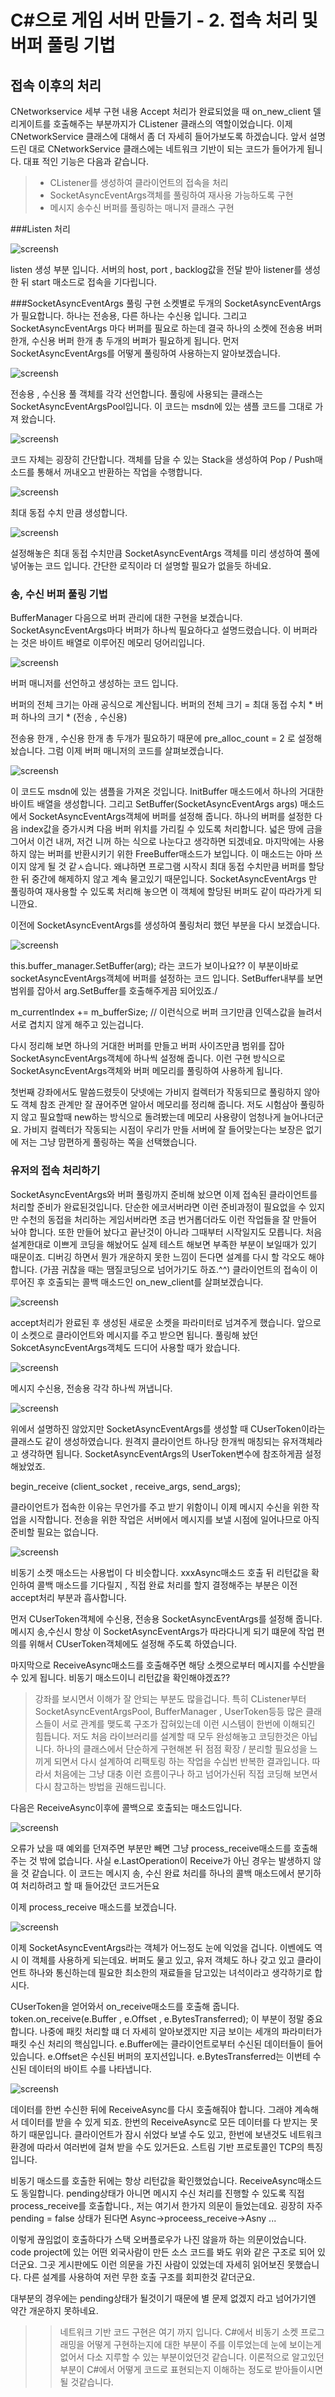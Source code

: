 C#으로 게임 서버 만들기 - 2. 접속 처리 및 버퍼 풀링 기법
============

## 접속 이후의 처리
CNetworkservice 세부 구현 내용
Accept 처리가 완료되었을 때 on_new_client 델리게이트를 호출해주는 부분까지가 CListener 클래스의 역할이었습니다.
이제 CNetworkService 클래스에 대해서 좀 더 자세히 들어가보도록 하겠습니다.
앞서 설명 드린 대로 CNetworkService 클래스에는 네트워크 기반이 되는 코드가 들어가게 됩니다.
대표 적인 기능은 다음과 같습니다.

> - CListener를 생성하여 클라이언트의 접속을 처리
> - SocketAsyncEventArgs객체를 풀링하여 재사용 가능하도록 구현
> - 메시지 송수신 버퍼를 풀링하는 매니저 클래스 구현 

###Listen 처리

![screensh](./resources/2_1.PNG)

listen 생성 부분 입니다.
서버의 host, port , backlog값을 전달 받아 listener를 생성한 뒤 start 매소드로 접속을 기다립니다.

###SocketAsyncEventArgs 풀링 구현
소켓별로 두개의 SocketAsyncEventArgs가 필요합니다.
하나는 전송용, 다른 하나는 수신용 입니다.
그리고 SocketAsyncEventArgs 마다 버퍼를 필요로 하는데 결국 하나의 소켓에 전송용 버퍼 한개, 수신용 버퍼 한개
총 두개의 버퍼가 필요하게 됩니다.
먼저 SocketAsyncEventArgs를 어떻게 풀링하여 사용하는지 알아보겠습니다.

![screensh](./resources/2_2.PNG)

전송용 , 수신용 풀 객체를 각각 선언합니다.
풀링에 사용되는 클래스는 SocketAsyncEventArgsPool입니다.
이 코드는 msdn에 있는 샘플 코드를 그대로 가져 왔습니다.

![screensh](./resources/2_3.PNG)

코드 자체는 굉장히 간단합니다.
객체를 담을 수 있는 Stack을 생성하여 Pop / Push매소드를 통해서 꺼내오고 반환하는 작업을 수행합니다.

![screensh](./resources/2_4.PNG)

최대 동접 수치 만큼 생성합니다.

![screensh](./resources/2_5.PNG)

설정해놓은 최대 동접 수치만큼 SocketAsyncEventArgs 객체를 미리 생성하여 풀에 넣어놓는 코드 입니다.
간단한 로직이라 더 설명할 필요가 없을듯 하네요.

### 송, 수신 버퍼 풀링 기법
BufferManager
다음으로 버퍼 관리에 대한 구현을 보겠습니다.
SocketAsyncEventArgs마다 버퍼가 하나씩 필요하다고 설명드렸습니다.
이 버퍼라는 것은 바이트 배열로 이루어진 메모리 덩어리입니다.

![screensh](./resources/2_6.PNG)

버퍼 매니저를 선언하고 생성하는 코드 입니다.

버퍼의 전체 크기는 아래 공식으로 계산됩니다.
버퍼의 전체 크기 = 최대 동접 수치 * 버퍼 하나의 크기 * (전송 , 수신용)

전송용 한개 , 수신용 한개 총 두개가 필요하기 때문에 pre_alloc_count = 2 로 설정해 놨습니다.
그럼 이제 버퍼 매니저의 코드를 살펴보겠습니다.


![screensh](./resources/2_7.PNG)

이 코드도 msdn에 있는 샘플을 가져온 것입니다.
InitBuffer 매소드에서 하나의 거대한 바이트 배열을 생성합니다.
그리고 SetBuffer(SocketAsyncEventArgs args) 매소드에서 SocketAsyncEventArgs객체에 버퍼를 설정해 줍니다.
하나의 버퍼를 설정한 다음 index값을 증가시켜 다음 버퍼 위치를 가리킬 수 있도록 처리합니다.
넓은 땅에 금을 그어서 이건 내꺼, 저건 니꺼 하는 식으로 나눈다고 생각하면 되겠네요.
마지막에는 사용하지 않는 버퍼를 반환시키기 위한 FreeBuffer매소드가 보입니다.
이 매소드는 아마 쓰이지 않게 될 것 같ㅅ습니다.
왜냐하면 프로그램 시작시 최대 동접 수치만큼 버퍼를 할당한 뒤 중간에 해제하지 않고 계속 물고있기 때문입니다.
SocketAsyncEventArgs 만 풀링하여 재사용할 수 있도록 처리해 놓으면 이 객체에 할당된 버퍼도 같이 따라가게 되니깐요.

이전에 SocketAsyncEventArgs를 생성하여 풀링처리 했던 부분을 다시 보겠습니다.


![screensh](./resources/2_8.PNG)

this.buffer_manager.SetBuffer(arg); 라는 코드가 보이나요??
이 부분이바로 socketAsyncEventArgs객체에 버퍼를 설정하는 코드 입니다.
SetBuffer내부를 보면 범위를 잡아서 arg.SetBuffer를 호출해주게끔 되어있죠./

m_currentIndex += m_bufferSize; // 이런식으로 버퍼 크기만큼 인덱스값을 늘려서 서로 겹치지 않게 해주고 있는겁니다.

다시 정리해 보면 하나의 거대한 버퍼를 만들고
버퍼 사이즈만큼 범위를 잡아 SocketAsyncEventArgs객체에 하나씩 설정해 줍니다.
이런 구현 방식으로 SocketAsyncEventArgs객체와 버퍼 메모리를 풀링하여 사용하게 됩니다.

첫번째 강좌에서도 말씀드렸듯이 닷넷에는 가비지 컬렉터가 작동되므로 풀링하지 않아도
객체 참조 관계만 잘 끊어주면 알아서 메모리를 정리해 줍니다.
저도 시험삼아 풀링하지 않고 필요할때 new하는 방식으로 돌려봤는데 메모리 사용량이 엄청나게 늘어나더군요.
가비지 컬렉터가 작동되는 시점이 우리가 만들 서버에 잘 들어맞는다는 보장은 없기에 저는 그냥 맘편하게 풀링하는 쪽을 선택했습니다.

### 유저의 접속 처리하기
SocketAsyncEventArgs와 버퍼 풀링까지 준비해 놨으면 이제 접속된 클라이언트를 처리할 준비가 완료된것입니다.
단순한 에코서버라면 이런 준비과정이 필요없을 수 있지만 수천의 동접을 처리하는 게임서버라면
조금 번거롭더라도 이런 작업들을 잘 만들어 놔야 합니다.
또한 만들어 놨다고 끝난것이 아니라 그때부터 시작일지도 모릅니다. 처음 설계한대로 이쁘게 코딩을 해놨어도 실제 테스트
해보면 부족한 부분이 보일때가 있기 때문이죠.
디버깅 하면서 뭔가 개운하지 못한 느낌이 든다면 설계를 다시 할 각오도 해야합니다.
(가끔 귀찮을 때는 땜질코딩으로 넘어가기도 하죠.^^)
클라이언트의 접속이 이루어진 후 호출되는 콜백 매소드인 on_new_client를 살펴보겠습니다.

![screensh](./resources/2_9.PNG)

accept처리가 완료된 후 생성된 새로운 소켓을 파라미터로 넘겨주게 했습니다. 
앞으로 이 소켓으로 클라이언트와 메시지를 주고 받으면 됩니다.
풀링해 놨던 SokcetAsyncEventArgs객체도 드디어 사용할 때가 왔습니다.


![screensh](./resources/2_10.PNG)

메시지 수신용, 전송용 각각 하나씩 꺼냅니다.

![screensh](./resources/2_11.PNG)

위에서 설명하진 않았지만 SocketAsyncEventArgs를 생성할 때 CUserToken이라는 클래스도 같이 생성하였습니다.
원격지 클라이언트 하나당 한개씩 매칭되는 유저객체라고 생각하면 됩니다.
SocketAsyncEventArgs의 UserToken변수에 참조하게끔 설정해놨었죠.

begin_receive (client_socket , receive_args,  send_args);


클라이언트가 접속한 이유는 무언가를 주고 받기 위함이니 이제 메시지 수신을 위한 작업을 시작합니다.
전송을 위한 작업은 서버에서 메시지를 보낼 시점에 일어나므로 아직 준비할 필요는 없습니다.


![screensh](./resources/2_12.PNG)

비동기 소켓 매소드는 사용법이 다 비슷합니다. xxxAsync매소드 호출 뒤 리턴값을 확인하여
콜백 매소드를 기다릴지 , 직접 완료 처리를 할지 결정해주는 부분은 이전 accept처리 부분과 흡사합니다.

먼저 CUserToken객체에 수신용, 전송용 SocketAsyncEventArgs를 설정해 줍니다.
메시지 송,수신시 항상 이 SocketAsyncEventArgs가 따라다니게 되기 떄문에 작업 편의를 위해서 CUserToken객체에도 설정해 주도록 하였습니다.

마지막으로 ReceiveAsync매소드를 호출해주면 해당 소켓으로부터 메시지를 수신받을 수 있게 됩니다.
비동기 매소드이니 리턴값을 확인해야겠죠??

> 강좌를 보시면서 이해가 잘 안되는 부분도 많을겁니다.
> 특히 CListener부터 SocketAsyncEventArgsPool, BufferManager , UserToken등등
> 많은 클래스들이 서로 관계를 맺도록 구조가 잡혀있는데 이런 시스템이 한번에 이해되긴 힘듭니다.
> 저도 처음 라이브러리를 설계할 때 모두 완성해놓고 코딩한것은 아닙니다.
> 하나의 클래스에서 단순하게 구현해본 뒤 점점 확장 / 분리할 필요성을 느끼게 되면서 다시 설계하여
리팩토링 하는 작업을 수십번 반복한 결과입니다.
따라서 처음에는 그냥 대충 이런 흐름이구나 하고 넘어가신뒤 직접 코딩해 보면서 다시 참고하는 방법을 권해드립니다.

다음은 ReceiveAsync이후에 콜백으로 호출되는 매소드입니다.

![screensh](./resources/2_13.PNG)

오류가 났을 때 예외를 던져주면 부분만 빼면 그냥 process_receive매소드를 호출해주는 것 밖에 없습니다.
사실 e.LastOperation이 Receive가 아닌 경우는 발생하지 않을 것 같습니다.
이 코드는 메시지 송, 수신 완료 처리를 하나의 콜백 매소드에서 분기하여 처리하려고 할 때 들어갔던 코드거든요

이제 process_receive 매소드를 보겠습니다.

![screensh](./resources/2_14.PNG)

이제 SocketAsyncEventArgs라는 객체가 어느정도 눈에 익었을 겁니다. 이벤에도 역시 이 객체를 사용하게 되는데요. 
버퍼도 물고 있고, 유저 객체도 하나 갖고 있고 클라이언트 하나와 통신하는데 필요한 최소한의 재료들을 담고있는 녀석이라고 
생각하기로 합시다.

CUserToken을 얻어와서 on_receive매소드를 호출해 줍니다.
token.on_receive(e.Buffer , e.Offset , e.BytesTransferred);
이 부분이 정말 중요합니다.
나중에 패킷 처리할 떄 더 자세히 알아보겠지만 지금 보이는 세개의 파라미터가 패킷 수신 처리의 핵심입니다.
e.Buffer에는 클라이언트로부터 수신된 데이터들이 들어있습니다.
e.Offset은 수신된 버퍼의 포지션입니다.
e.BytesTransferred는 이번테 수신된 데이터의 바이트 수를 나타냅니다.

![screensh](./resources/2_15.PNG)

데이터를 한번 수신한 뒤에 ReceiveAsync를 다시 호출해줘야 합니다.
그래야 계속해서 데이터를 받을 수 있게 되죠. 한번의 ReceiveAsync로 모든 데이터를 다 받지는 못하기 때문입니다.
클라이언트가 잠시 쉬었다 보낼 수도 있고, 한번에 보낸것도 네트워크 환경에 따라서 여러번에 걸쳐 받을 수도 있거든요.
스트림 기반 프로토콜인 TCP의 특징입니다.

비동기 매소드를 호출한 뒤에는 항상 리턴값을 확인했었습니다. ReceiveAsync매소드도 동일합니다.
pending상태가 아니면 메시지 수신 처리를 진행할 수 있도록 직접 process_receive를 호출합니다.,
저는 여기서 한가지 의문이 들었는데요.
굉장히 자주 pending = false 상태가 된다면 Async->proceess_receive->Asny ...

이렇게 끊임없이 호출하다가 스택 오버플로우가 나진 않을까 하는 의문이었습니다. 
code project에 있는 어떤 외국사람이 만든 소스 코드를 봐도 위와 같은 구조로 되어 있더군요.
그곳 게시판에도 이런 의문을 가진 사람이 있었는데 자세히 읽어보진 못했습니다.
다른 설계를 사용하여 저런 무한 호출 구조를 회피한것 같더군요.

대부분의 경우에는 pending상태가 될것이기 때문에 별 문제 없겠지 라고 넘어가기엔 약간 개운하지 못하네요.

>> 네트워크 기반 코드 구현은 여기 까지 입니다.
C#에서 비동기 소켓 프로그래밍을 어떻게 구현하는지에 대한 부분이 주를 이루었는데
눈에 보이는게 없어서 다소 지루할 수 있는 부분이었던것 같습니다.
이론적으로 알고있던 부분이 C#에서 어떻게 코드로 표현되는지 이해하는 정도로 받아들이시면 될 것같습니다.
